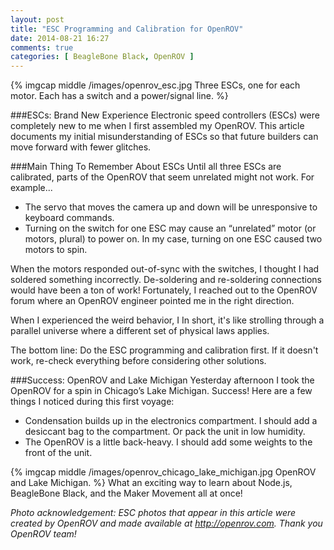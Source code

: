 ```yaml
---
layout: post
title: "ESC Programming and Calibration for OpenROV"
date: 2014-08-21 16:27
comments: true
categories: [ BeagleBone Black, OpenROV ]
---
```

{% imgcap middle /images/openrov_esc.jpg Three ESCs, one for each motor. Each has a switch and a power/signal line. %}

###ESCs: Brand New Experience
Electronic speed controllers (ESCs) were completely new to me when I first assembled my OpenROV. This article documents my initial misunderstanding of ESCs so that future builders can move forward with fewer glitches.

###Main Thing To Remember About ESCs
Until all three ESCs are calibrated, parts of the OpenROV that seem unrelated might not work. For example...

* The servo that moves the camera up and down will be unresponsive to keyboard commands. 
* Turning on the switch for one ESC may cause an “unrelated” motor (or motors, plural) to power on. In my case, turning on one ESC caused two motors to spin.

When the motors responded out-of-sync with the switches, I thought I had soldered something incorrectly. De-soldering and re-soldering connections would have been a ton of work! Fortunately, I reached out to the OpenROV forum where an OpenROV engineer pointed me in the right direction.

When I experienced the weird behavior, I 
In short, it's like strolling through a parallel universe where a different set of physical laws applies.

The bottom line: Do the ESC programming and calibration first. If it doesn't work, re-check everything before considering other solutions.
<!--more-->


###Success: OpenROV and Lake Michigan
Yesterday afternoon I took the OpenROV for a spin in Chicago’s Lake Michigan. Success! Here are a few things I noticed during this first voyage:

* Condensation builds up in the electronics compartment. I should add a desiccant bag to the compartment. Or pack the unit in low humidity.
* The OpenROV is a little back-heavy. I should add some weights to the front of the unit.

{% imgcap middle /images/openrov_chicago_lake_michigan.jpg OpenROV and Lake Michigan. %}
What an exciting way to learn about Node.js, BeagleBone Black, and the Maker Movement all at once!

_Photo acknowledgement: ESC photos that appear in this article were created by OpenROV and made available at http://openrov.com. Thank you OpenROV team!_

